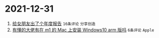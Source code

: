 # 2021-12-31

1. [给女朋友出了个年度报告](https://www.v2ex.com/t/825404) `16条评论` `分享创造`
1. [有懂的大佬有在 m1 的 Mac 上安装 Windows10 arm 版吗](https://www.v2ex.com/t/825405) `6条评论` `Apple`
